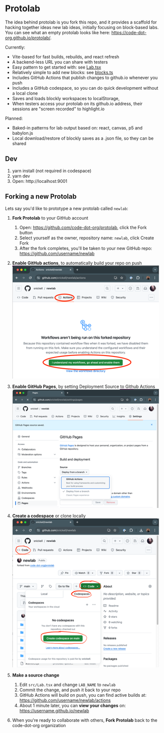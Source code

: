 # Protolab

The idea behind protolab is you fork this repo, and it provides a scaffold for
hacking together ideas new lab ideas, initially focusing on block-based labs. You can see what an
empty protolab looks like here: https://code-dot-org.github.io/protolab/.

Currently:
- Vite-based for fast builds, rebuilds, and react refresh
- A backend-less URL you can share with testers
- Easy pattern to get started with: see [Lab.tsx](./src/Lab.tsx)
- Relatively simple to add new blocks: see [blocks.ts](./src/blocks.ts)
- Includes GitHub Actions that publish changes to github.io whenever you push
- Includes a GitHub codespace, so you can do quick development without a local clone
- Saves and loads blockly workspaces to localStorage, 
- When testers access your protolab on its github.io address, their sessions are "screen recorded" to highlight.io

Planned:
- Baked-in patterns for lab output based on: react, canvas, p5 and babylon.js
- Local download/restore of blockly saves as a .json file, so they can be shared

## Dev

1. yarn install (not required in codespace)
1. yarn dev
1. Open: http://localhost:9001

## Forking a new Protolab

Lets say you'd like to prototype a new protolab called `newlab`:

1. **Fork Protolab** to your GitHub account
   1. Open: https://github.com/code-dot-org/protolab, click the Fork button
   1. Select yourself as the owner, repository name: `newlab`, click Create Fork
   1. After the fork completes, you'll be taken to your new GitHub repo: https://github.com/username/newlab

1. **Enable GitHub actions**, to automatically build your repo on push
  ![Enable Github Actions](./docs/img/enable-github-actions.png)

1. **Enable GitHub Pages**, by setting Deployment Source to Github Actions
  ![Enable Github Pages](./docs/img/enable-github-pages.png)

1. **Create a codespace** or clone locally
  ![Create Codespace](./docs/img/create-codespace.png)

1. **Make a source change**
   1. Edit `src/Lab.tsx` and change `LAB_NAME` to `newlab`
   1. Commit the change, and push it back to your repo
   1. GitHub Actions will build on push, you can find active builds at: https://github.com/username/newlab/actions
   1. About 1 minute later, you can **view your changes** on: https://username.github.io/newlab

1. When you're ready to collaborate with others, **Fork Protolab** back to the code-dot-org organization